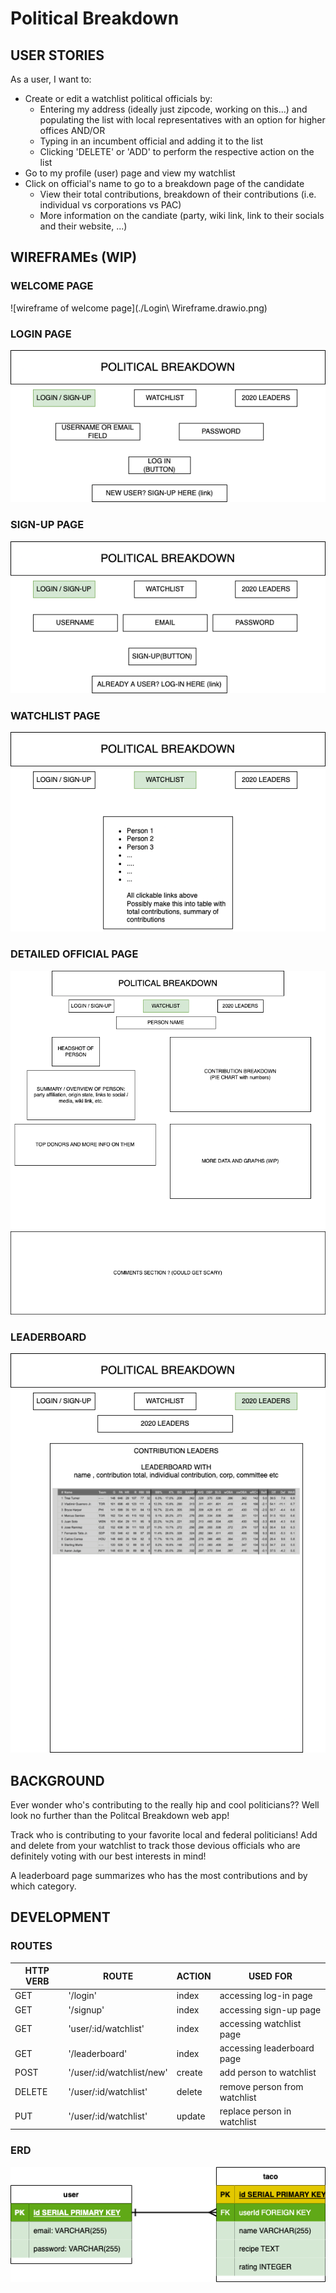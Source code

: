 # Political Breakdown

## USER STORIES

As a user, I want to:

- Create or edit a watchlist political officials by:
  - Entering my address (ideally just zipcode, working on this...) and populating the list with local representatives with an option for higher offices AND/OR
  - Typing in an incumbent official and adding it to the list
  - Clicking 'DELETE' or 'ADD' to perform the respective action on the list
- Go to my profile (user) page and view my watchlist
- Click on official's name to go to a breakdown page of the candidate
  - View their total contributions, breakdown of their contributions (i.e. individual vs corporations vs PAC)
  - More information on the candiate (party, wiki link, link to their socials and their website, ...) 

## WIREFRAMEs (WIP)

### WELCOME PAGE
![wireframe of welcome page](./Login\ Wireframe.drawio.png)

### LOGIN PAGE
![wireframe of login page](./Login2_Wireframe.drawio.png)

### SIGN-UP PAGE
![wireframe of signup page](./Sign-up_Wireframe.drawio.png)

### WATCHLIST PAGE
![wireframe of watchlist page](./Watchlist_Wireframe.drawio.png)

### DETAILED OFFICIAL PAGE
![wireframe of detailed official page](./Detailed_Official_Wireframe.drawio.png)

### LEADERBOARD
![wireframe of leaderboard page](./Leaderboard_Wireframe.drawio.png)

## BACKGROUND

Ever wonder who's contributing to the really hip and cool politicians?? Well look no further than the Politcal Breakdown web app!

Track who is contributing to your favorite local and federal politicians! Add and delete from your watchlist to track those devious officials who are definitely voting with our best interests in mind!

A leaderboard page summarizes who has the most contributions and by which category.

## DEVELOPMENT

### ROUTES

|HTTP VERB|ROUTE                    |ACTION|USED FOR                    |
|---------|-------------------------|------|----------------------------|
|GET      |'/login'                 |index |accessing log-in page       |
|GET      |'/signup'                |index |accessing sign-up page      | 
|GET      |'user/:id/watchlist'     |index |accessing watchlist page    |
|GET      |'/leaderboard'           |index |accessing leaderboard page  |
|POST     |'/user/:id/watchlist/new'|create|add person to watchlist     |
|DELETE   |'/user/:id/watchlist'    |delete|remove person from watchlist|
|PUT      |'/user/:id/watchlist'    |update|replace person in watchlist |

### ERD

![an ERD of my project](./ERD.drawio.png)

